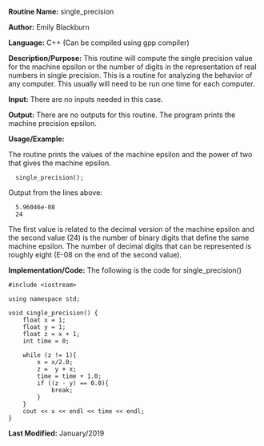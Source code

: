 
**Routine Name:**           single_precision

**Author:** Emily Blackburn

**Language:** C++ (Can be compiled using gpp compiler)

**Description/Purpose:** This routine will compute the single precision value for the machine epsilon or the number of digits
in the representation of real numbers in single precision. This is a routine for analyzing the behavior of any computer. This
usually will need to be run one time for each computer.

**Input:** There are no inputs needed in this case. 

**Output:** There are no outputs for this routine. The program prints the machine precision epsilon.

**Usage/Example:**

The routine prints the values of the machine epsilon and the power of two that gives the machine epsilon. 
      
      single_precision();

Output from the lines above:

      5.96046e-08
      24

The first value is related to the decimal version of the machine epsilon and the second value (24) is the number of binary digits that define the same machine epsilon. The number of decimal digits that can be represented is roughly eight (E-08 on the
end of the second value).

**Implementation/Code:** The following is the code for single_precision()

      
    #include <iostream>

    using namespace std;

    void single_precision() {
        float x = 1;
        float y = 1;
        float z = x + 1;
        int time = 0;
    
        while (z != 1){
            x = x/2.0;
            z =  y + x;
            time = time + 1.0;
            if ((z - y) == 0.0){
                break;
            }
        }
        cout << x << endl << time << endl;
    }

**Last Modified:** January/2019
